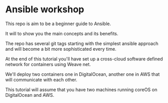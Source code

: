 # Ansible workshop

This repo is aim to be a beginner guide to Ansible.

It will to show you the main concepts and its benefits.

The repo has several git tags starting with the simplest ansible approach and will become a bit more sophisticated every time.

At the end of this tutorial you'll have set up a cross-cloud software defined network for containers using Weave net.

We'll deploy two containers one in DigitalOcean, another one in AWS that will communicate with each other.

This tutorial will assume that you have two machines running coreOS on DigitalOcean and AWS.